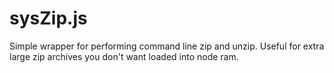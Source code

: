 sysZip.js
=========

Simple wrapper for performing command line zip and unzip. Useful for extra large zip archives you don't want loaded into node ram.
